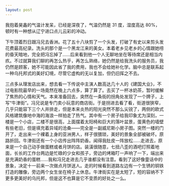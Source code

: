 ```yaml
---
layout: post
---
```


我抱着昊鑫的气温计发呆，已经是深夜了，气温仍然是 31 度，湿度高达 80%，顿时有一种想从辽宁进口点儿云彩的冲动。

下午顶着烈日跟冯兄去香洲。花了五十八块剪了一个头发，打破了有史以来剪头发花费最高纪录。洗头的那个是一个黑龙江来的美女。本着老乡见老乡的心情跟她唠的昏天暗地，完全把冯忘掉了……后来看到他一个人无聊地坐在等待席还是相当内疚。不过就算我们聊的再怎么热乎，再怎么熟络，她仍然是给我洗头的服务员，我仍然是顾客，她不可能因此省了我的费用，我也不会给她补化学。脑中总是联系起一种乌托邦式的美好幻境，尽管它虚构的无以复加，但仍旧挥之不去。

三点多从理发店出来，想去看一下传说中主演人数高达几十人的《建国大业》，不过电影院最早的一场竟然在晚上六点多，算了算了。去买了一杯冰奶茶，暂时缓解了焦热的心情和天气。本来准备回去，突然在一条街的拐角处发现了一个牌子，上写“牛津街”。冯兄说是专门卖小玩意的商店街。于是拐进去看了看，街道很狭窄，几乎只能容下三个人并排走，但是本来炎热的阳光突然不那么尖锐了，两侧的欧式风格建筑像地中海的海浪一样拍走了热气。其中有一个房子给我印象尤为深刻，一楼是一个小店，二楼不是很高，上面摆着太阳椅和巨大的落叶盆景，蛋黄色的墙壁有些老旧，但是填充着异域的沧桑——完全是一副威尼斯小房子图。突然一楼的门开了，走出来一个裸着上身的亚洲男人，样子很猥琐，美好的景象全部被破坏。原路折回。牛津街还有一个小店传出阵阵奶香。闻得我肚皮一阵放松……走进去，原来是一个自己动手做蛋糕或者月饼的店。装潢很随意，七扭八歪的酒吧灯照着地面，长长的工作台两边是忙碌的少女和孩子，旁边的烤箱叮一声响了一下，端出来是充满奶香的蛋糕……我和冯兄走进去几乎谁都没有注意。看到了这好像童话中的景象，决定十一前来一次做点月饼送人。走的时候看到道路左边有一个生锈的铜铁打造的雕像，旁边两个女生坐在椅子上休息。牛津街实在是太短了，短的容纳不下更多更美好的乌托邦，但是这不也算是它不变质的好处之一么。
